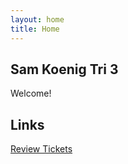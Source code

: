 ```yaml
---
layout: home
title: Home
---
```


## Sam Koenig Tri 3

Welcome!

## Links

[Review Tickets](https://github.com/samkoenig9/sam-tri3/issues)

